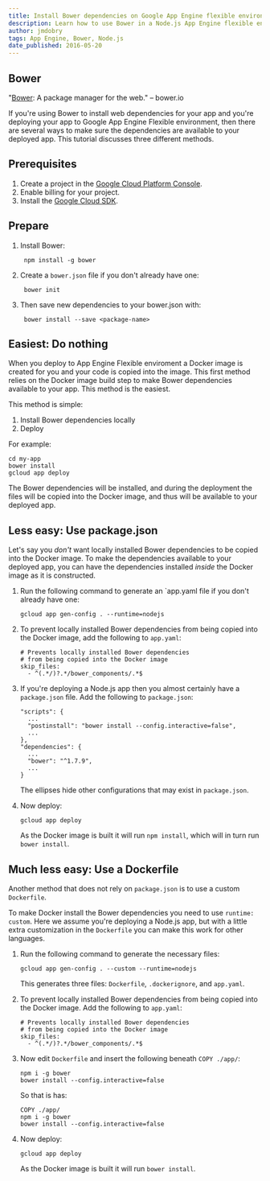 ```yaml
---
title: Install Bower dependencies on Google App Engine flexible environment
description: Learn how to use Bower in a Node.js App Engine flexible environment app.
author: jmdobry
tags: App Engine, Bower, Node.js
date_published: 2016-05-20
---
```

## Bower

"[Bower][bower]: A package manager for the web." – bower.io

If you're using Bower to install web dependencies for your app and you're
deploying your app to Google App Engine Flexible environment, then there are
several ways to make sure the dependencies are available to your deployed app.
This tutorial discusses three different methods.

## Prerequisites

1. Create a project in the [Google Cloud Platform Console](https://console.cloud.google.com/).
1. Enable billing for your project.
1. Install the [Google Cloud SDK](https://cloud.google.com/sdk/).

## Prepare

1. Install Bower:

        npm install -g bower

1. Create a `bower.json` file if you don't already have one:

        bower init

1. Then save new dependencies to your bower.json with:

        bower install --save <package-name>

## Easiest: Do nothing

When you deploy to App Engine Flexible enviroment a Docker image is created for
you and your code is copied into the image. This first method relies on the
Docker image build step to make Bower dependencies available to your app. This
method is the easiest.

This method is simple:

1. Install Bower dependencies locally
1. Deploy

For example:

    cd my-app
    bower install
    gcloud app deploy

The Bower dependencies will be installed, and during the deployment the files
will be copied into the Docker image, and thus will be available to your
deployed app.

## Less easy: Use package.json

Let's say you _don't_ want locally installed Bower dependencies to be copied
into the Docker image. To make the dependencies available to your deployed app,
you can have the dependencies installed _inside_ the Docker image as it is
constructed.

1.  Run the following command to generate an `app.yaml file if you don't already
have one:

        gcloud app gen-config . --runtime=nodejs

1.  To prevent locally installed Bower dependencies from being copied into the
Docker image, add the following to `app.yaml`:

        # Prevents locally installed Bower dependencies
        # from being copied into the Docker image
        skip_files:
          - ^(.*/)?.*/bower_components/.*$

1.  If you're deploying a Node.js app then you almost certainly have a `package.json` file. Add the following to `package.json`:
        
        "scripts": {
          ...
          "postinstall": "bower install --config.interactive=false",
          ...
        },
        "dependencies": {
          ...
          "bower": "^1.7.9",
          ...
        }

    The ellipses hide other configurations that may exist in `package.json`.

1.  Now deploy:

        gcloud app deploy

    As the Docker image is built it will run `npm install`, which will in turn
    run `bower install`.

## Much less easy: Use a Dockerfile

Another method that does not rely on `package.json` is to use a custom
`Dockerfile`.

To make Docker install the Bower dependencies you need to use `runtime: custom`.
Here we assume you're deploying a Node.js app, but with a little extra
customization in the `Dockerfile` you can make this work for other languages.

1.  Run the following command to generate the necessary files:

        gcloud app gen-config . --custom --runtime=nodejs

    This generates three files: `Dockerfile`, `.dockerignore`, and `app.yaml`.

1.  To prevent locally installed Bower dependencies from being copied into the
Docker image. Add the following to `app.yaml`:

        # Prevents locally installed Bower dependencies
        # from being copied into the Docker image
        skip_files:
          - ^(.*/)?.*/bower_components/.*$

1.  Now edit `Dockerfile` and insert the following beneath `COPY ./app/`:

        npm i -g bower
        bower install --config.interactive=false

    So that is has:

        COPY ./app/
        npm i -g bower
        bower install --config.interactive=false

1.  Now deploy:

        gcloud app deploy

    As the Docker image is built it will run `bower install`.

[bower]: http://bower.io/
